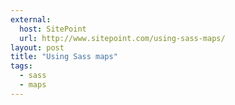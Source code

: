 ```yaml
---
external: 
  host: SitePoint
  url: http://www.sitepoint.com/using-sass-maps/
layout: post
title: "Using Sass maps"
tags:
  - sass
  - maps
---
```

